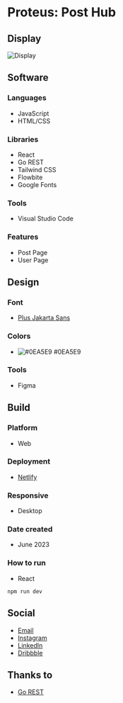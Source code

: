# Proteus: Post Hub

## Display
![Display]()

## Software
### Languages
  - JavaScript
  - HTML/CSS

### Libraries
  - React
  - Go REST
  - Tailwind CSS
  - Flowbite
  - Google Fonts

### Tools
  - Visual Studio Code

### Features
  - Post Page
  - User Page

## Design
### Font
  - [Plus Jakarta Sans](https://fonts.google.com/specimen/Plus+Jakarta+Sans)
  
### Colors
  - ![#0EA5E9](https://placehold.co/20x20/0EA5E9/0EA5E9.png) #0EA5E9

### Tools
  - Figma

## Build
### Platform
  - Web
  
### Deployment
  - [Netlify](https://proteus-luqmanherifa.netlify.app)

### Responsive
  - Desktop

### Date created
  - June 2023

### How to run
  - React
```
npm run dev
```

## Social
  - [Email](mailto:luqmanherifa@gmail.com)
  - [Instagram](https://www.instagram.com/luqmanherifa)
  - [LinkedIn](https://www.linkedin.com/in/luqmanherifa)
  - [Dribbble](https://dribbble.com/luqmanherifa)

## Thanks to
  - [Go REST](https://gorest.co.in)
